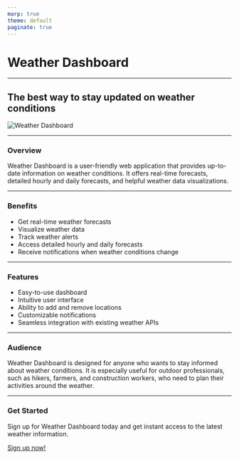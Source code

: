 ```yaml
---
marp: true
theme: default
paginate: true
---
```

# Weather Dashboard 
---
## The best way to stay updated on weather conditions

![Weather Dashboard](https://images.unsplash.com/photo-1520402700333-f3e1f3c3d3b3?ixlib=rb-1.2.1&ixid=eyJhcHBfaWQiOjEyMDd9&auto=format&fit=crop&w=1650&q=80)

---
### Overview 
Weather Dashboard is a user-friendly web application that provides up-to-date information on weather conditions. It offers real-time forecasts, detailed hourly and daily forecasts, and helpful weather data visualizations.

---
### Benefits 
- Get real-time weather forecasts 
- Visualize weather data 
- Track weather alerts 
- Access detailed hourly and daily forecasts 
- Receive notifications when weather conditions change 

---
### Features
- Easy-to-use dashboard 
- Intuitive user interface 
- Ability to add and remove locations 
- Customizable notifications 
- Seamless integration with existing weather APIs 

---
### Audience 
Weather Dashboard is designed for anyone who wants to stay informed about weather conditions. It is especially useful for outdoor professionals, such as hikers, farmers, and construction workers, who need to plan their activities around the weather. 

---
### Get Started 
Sign up for Weather Dashboard today and get instant access to the latest weather information. 

[Sign up now!](www.weatherdashboard.com)
  
